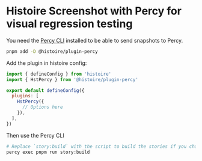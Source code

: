 # Histoire Screenshot with Percy for visual regression testing

You need the [Percy CLI](https://docs.percy.io/docs/cli-overview) installed to be able to send snapshots to Percy.

```bash
pnpm add -D @histoire/plugin-percy
```

Add the plugin in histoire config:

```js
import { defineConfig } from 'histoire'
import { HstPercy } from '@histoire/plugin-percy'

export default defineConfig({
  plugins: [
    HstPercy({
      // Options here
    }),
  ],
})
```

Then use the Percy CLI

```bash
# Replace `story:build` with the script to build the stories if you changed it
percy exec pnpm run story:build
```
